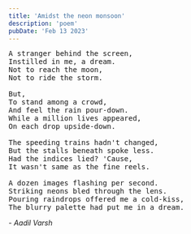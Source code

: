 ```yaml
---
title: 'Amidst the neon monsoon'
description: 'poem'
pubDate: 'Feb 13 2023'
---
```


<pre>
A stranger behind the screen,
Instilled in me, a dream.
Not to reach the moon, 
Not to ride the storm.

But,
To stand among a crowd,
And feel the rain pour-down.
While a million lives appeared, 
On each drop upside-down. 

The speeding trains hadn't changed, 
But the stalls beneath spoke less. 
Had the indices lied? 'Cause, 
It wasn't same as the fine reels. 

A dozen images flashing per second. 
Striking neons bled through the lens. 
Pouring raindrops offered me a cold-kiss, 
The blurry palette had put me in a dream. 
</pre>

*- Aadil Varsh*
